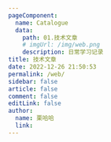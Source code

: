 ```yaml
---
pageComponent:
  name: Catalogue
  data:
    path: 01.技术文章
    # imgUrl: /img/web.png
    description: 日常学习记录
title: 技术文章
date: 2022-12-26 21:50:53
permalink: /web/
sidebar: false
article: false
comment: false
editLink: false
author:
  name: 栗哈哈
  link: 
---
```

